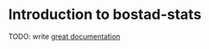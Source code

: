 # Introduction to bostad-stats

TODO: write [great documentation](http://jacobian.org/writing/what-to-write/)
